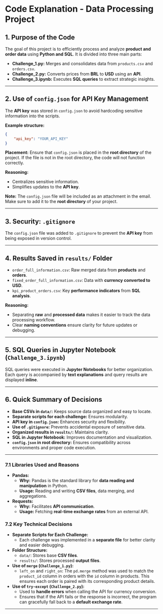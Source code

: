 # Code Explanation - Data Processing Project

## 1. Purpose of the Code
The goal of this project is to efficiently process and analyze **product and order data** using **Python and SQL**. It is divided into three main parts:
- **Challenge_1.py:** Merges and consolidates data from `products.csv` and `orders.csv`.
- **Challenge_2.py:** Converts prices from **BRL** to **USD** using an **API**.
- **Challenge_3.ipynb:** Executes **SQL queries** to extract strategic insights.

---

## 2. Use of `config.json` for API Key Management
The **API key** was stored in `config.json` to avoid hardcoding sensitive information into the scripts.

**Example structure:**
```json
{
    "api_key": "YOUR_API_KEY"
}
```

**Placement:** Ensure that `config.json` is placed in the **root directory** of the project. If the file is not in the root directory, the code will not function correctly.

**Reasoning:**
- Centralizes sensitive information.
- Simplifies updates to the **API key**.

**Note:** The `config.json` file will be included as an attachment in the email. Make sure to add it to the **root directory** of your project.

---

## 3. Security: `.gitignore`
The `config.json` file was added to `.gitignore` to prevent the **API key** from being exposed in version control.

---

## 4. Results Saved in `results/` Folder
- `order_full_information.csv`: Raw merged data from **products** and **orders**.
- `fixed_order_full_information.csv`: Data with **currency converted to USD**.
- `kpi_product_orders.csv`: Key **performance indicators** from **SQL analysis**.

**Reasoning:**
- Separating **raw** and **processed data** makes it easier to track the data processing workflow.
- Clear **naming conventions** ensure clarity for future updates or debugging.

---

## 5. SQL Queries in Jupyter Notebook (`Challenge_3.ipynb`)
SQL queries were executed in **Jupyter Notebooks** for better organization. Each query is accompanied by **text explanations** and query results are displayed **inline**.

---

## 6. Quick Summary of Decisions
- **Base CSVs in `data/`:** Keeps source data organized and easy to locate.
- **Separate scripts for each challenge:** Ensures modularity.
- **API key in `config.json`:** Enhances security and flexibility.
- **Use of `.gitignore`:** Prevents accidental exposure of sensitive data.
- **Organized results in `results/`:** Maintains clarity.
- **SQL in Jupyter Notebook:** Improves documentation and visualization.
- **`config.json` in root directory:** Ensures compatibility across environments and proper code execution.

---

### 7.1 Libraries Used and Reasons
- **Pandas:**
   - **Why:** Pandas is the standard library for **data reading and manipulation** in Python.
   - **Usage:** Reading and writing **CSV files**, data merging, and aggregations.
- **Requests:**
   - **Why:** Facilitates **API communication**.
   - **Usage:** Fetching **real-time exchange rates** from an external API.

### 7.2 Key Technical Decisions
- **Separate Scripts for Each Challenge:**
   - Each challenge was implemented in a **separate file** for better clarity and easier debugging.
- **Folder Structure:**
   - `data/`: Stores base **CSV files**.
   - `results/`: Stores processed **output files**.
- **Use of `merge` (`Challenge_1.py`):**
   - `left_on` and `right_on`: The `pd.merge` method was used to match the `product_id` column in orders with the `id` column in products. This ensures each order is paired with its corresponding product details.
- **Use of `try-except` (`Challenge_2.py`):**
   - Used to **handle errors** when calling the API for currency conversion.
   - Ensures that if the API fails or the response is incorrect, the program can gracefully fall back to a **default exchange rate**.

---

